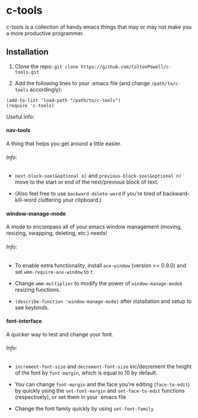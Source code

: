 # c-tools
c-tools is a collection of handy emacs things that may or may not make you a more productive programmer.

## Installation
1. Clone the repo:
`git clone https://github.com/ColtonPowell/c-tools.git`

2. Add the following lines to your .emacs file (and change `/path/to/c-tools` accordingly):
```
(add-to-list 'load-path "/path/to/c-tools")
(require 'c-tools)
```

Useful info:

#### nav-tools
A thing that helps you get around a little easier.

###### Info:
- `next-block-soe(&optional n)` and `previous-block-soe(&optional n)` move to the start or end of the next/previous block of text.

- (Also feel free to use `backward-delete-word` if you're tired of backward-kill-word cluttering your clipboard.)

#### window-manage-mode
A mode to encompass all of your emacs window management (moving, resizing, swapping, deleting, etc.) needs!

###### Info:
- To enable extra functionality, install `ace-window` (version >= 0.9.0) and set `wmm-require-ace-window` to `t`.

- Change `wmm-multiplier` to modify the power of `window-manage-mode`s resizing functions.

- `(describe-function 'window-manage-mode)` after installation and setup to see keybinds.

#### font-interface
A quicker way to test and change your font.

###### Info:
- `increment-font-size` and `decrement-font-size` inc/decrement the height of the font by `font-margin`, which is equal to 10 by default.

- You can change `font-margin` and the face you're editing (`face-to-edit`) by quickly using the `set-font-margin` and `set-face-to-edit` functions (respectively), or set them in your .emacs file

- Change the font family quickly by using `set-font-family`
    
    
